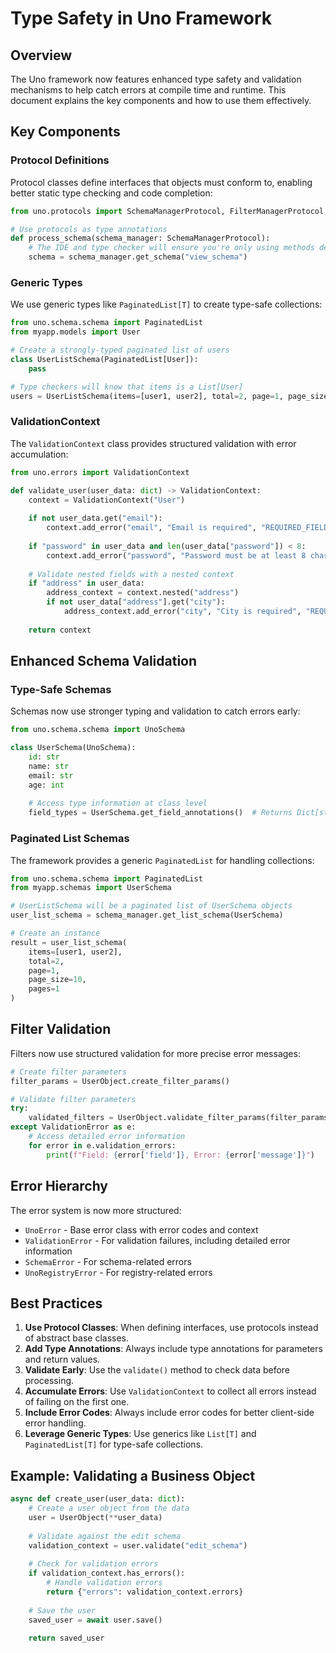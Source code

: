 # Type Safety in Uno Framework

## Overview

The Uno framework now features enhanced type safety and validation mechanisms to help catch errors at compile time and runtime. This document explains the key components and how to use them effectively.

## Key Components

### Protocol Definitions

Protocol classes define interfaces that objects must conform to, enabling better static type checking and code completion:

```python
from uno.protocols import SchemaManagerProtocol, FilterManagerProtocol, DBClientProtocol

# Use protocols as type annotations
def process_schema(schema_manager: SchemaManagerProtocol):
    # The IDE and type checker will ensure you're only using methods defined in the protocol
    schema = schema_manager.get_schema("view_schema")
```

### Generic Types

We use generic types like `PaginatedList[T]` to create type-safe collections:

```python
from uno.schema.schema import PaginatedList
from myapp.models import User

# Create a strongly-typed paginated list of users
class UserListSchema(PaginatedList[User]):
    pass

# Type checkers will know that items is a List[User]
users = UserListSchema(items=[user1, user2], total=2, page=1, page_size=10, pages=1)
```

### ValidationContext

The `ValidationContext` class provides structured validation with error accumulation:

```python
from uno.errors import ValidationContext

def validate_user(user_data: dict) -> ValidationContext:
    context = ValidationContext("User")
    
    if not user_data.get("email"):
        context.add_error("email", "Email is required", "REQUIRED_FIELD")
    
    if "password" in user_data and len(user_data["password"]) < 8:
        context.add_error("password", "Password must be at least 8 characters", "SHORT_PASSWORD")
    
    # Validate nested fields with a nested context
    if "address" in user_data:
        address_context = context.nested("address")
        if not user_data["address"].get("city"):
            address_context.add_error("city", "City is required", "REQUIRED_FIELD")
    
    return context
```

## Enhanced Schema Validation

### Type-Safe Schemas

Schemas now use stronger typing and validation to catch errors early:

```python
from uno.schema.schema import UnoSchema

class UserSchema(UnoSchema):
    id: str
    name: str
    email: str
    age: int
    
    # Access type information at class level
    field_types = UserSchema.get_field_annotations()  # Returns Dict[str, Type]
```

### Paginated List Schemas

The framework provides a generic `PaginatedList` for handling collections:

```python
from uno.schema.schema import PaginatedList
from myapp.schemas import UserSchema

# UserListSchema will be a paginated list of UserSchema objects
user_list_schema = schema_manager.get_list_schema(UserSchema)

# Create an instance
result = user_list_schema(
    items=[user1, user2],
    total=2,
    page=1,
    page_size=10,
    pages=1
)
```

## Filter Validation

Filters now use structured validation for more precise error messages:

```python
# Create filter parameters
filter_params = UserObject.create_filter_params()

# Validate filter parameters
try:
    validated_filters = UserObject.validate_filter_params(filter_params)
except ValidationError as e:
    # Access detailed error information
    for error in e.validation_errors:
        print(f"Field: {error['field']}, Error: {error['message']}")
```

## Error Hierarchy

The error system is now more structured:

- `UnoError` - Base error class with error codes and context
- `ValidationError` - For validation failures, including detailed error information
- `SchemaError` - For schema-related errors
- `UnoRegistryError` - For registry-related errors

## Best Practices

1. **Use Protocol Classes**: When defining interfaces, use protocols instead of abstract base classes.
2. **Add Type Annotations**: Always include type annotations for parameters and return values.
3. **Validate Early**: Use the `validate()` method to check data before processing.
4. **Accumulate Errors**: Use `ValidationContext` to collect all errors instead of failing on the first one.
5. **Include Error Codes**: Always include error codes for better client-side error handling.
6. **Leverage Generic Types**: Use generics like `List[T]` and `PaginatedList[T]` for type-safe collections.

## Example: Validating a Business Object

```python
async def create_user(user_data: dict):
    # Create a user object from the data
    user = UserObject(**user_data)
    
    # Validate against the edit schema
    validation_context = user.validate("edit_schema")
    
    # Check for validation errors
    if validation_context.has_errors():
        # Handle validation errors
        return {"errors": validation_context.errors}
    
    # Save the user
    saved_user = await user.save()
    
    return saved_user
```